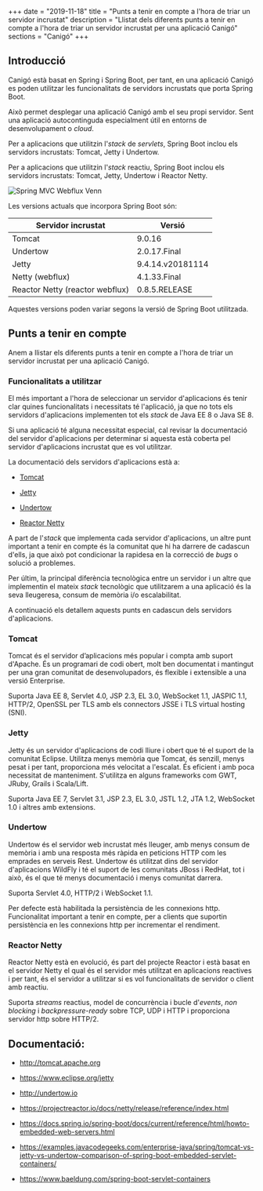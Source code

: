 +++
date        = "2019-11-18"
title       = "Punts a tenir en compte a l'hora de triar un servidor incrustat"
description = "Llistat dels diferents punts a tenir en compte a l'hora de triar un servidor incrustat per una aplicació Canigó"
sections    = "Canigó"
+++


## Introducció

Canigó està basat en Spring i Spring Boot, per tant, en una aplicació Canigó es poden utilitzar les funcionalitats de servidors incrustats que porta Spring Boot.

Això permet desplegar una aplicació Canigó amb el seu propi servidor. Sent una aplicació autocontinguda especialment útil en entorns de desenvolupament o _cloud_.

Per a aplicacions que utilitzin l'_stack_ de _servlets_, Spring Boot inclou els servidors incrustats: Tomcat, Jetty i Undertow.

Per a aplicacions que utilitzin l'_stack_ reactiu, Spring Boot inclou els servidors incrustats: Tomcat, Jetty, Undertow i Reactor Netty.

![Spring MVC Webflux Venn](https://docs.spring.io/spring-framework/docs/5.1.5.RELEASE/spring-framework-reference/images/spring-mvc-and-webflux-venn.png)

Les versions actuals que incorpora Spring Boot són:

|     	Servidor incrustat					|      				Versió					     	|
|--------------------------------- 	|--------------------------------- 	|
|  Tomcat					          	  	 	|         9.0.16	             			|
|  Undertow				          	  	 	|         2.0.17.Final         			|
|  Jetty			  		        	  	 	|         9.4.14.v20181114    			|
|  Netty (webflux)									|         4.1.33.Final        			|
|  Reactor Netty (reactor webflux)  |         0.8.5.RELEASE       			|

Aquestes versions poden variar segons la versió de Spring Boot utilitzada.

## Punts a tenir en compte

Anem a llistar els diferents punts a tenir en compte a l'hora de triar un servidor incrustat per una aplicació Canigó.

### Funcionalitats a utilitzar

El més important a l'hora de seleccionar un servidor d'aplicacions és tenir clar quines funcionalitats i necessitats té l'aplicació, ja que no tots els servidors d'aplicacions implementen tot els _stack_ de Java EE 8 o Java SE 8.

Si una aplicació té alguna necessitat especial, cal revisar la documentació del servidor d'aplicacions per determinar si aquesta està coberta pel servidor d'aplicacions incrustat que es vol utilitzar.

La documentació dels servidors d'aplicacions està a:

- [Tomcat](http://tomcat.apache.org/tomcat-9.0-doc/)

- [Jetty](https://www.eclipse.org/jetty/documentation/)

- [Undertow](http://undertow.io/documentation.html)

- [Reactor Netty](https://projectreactor.io/docs/netty/release/reference/index.html)

A part de l'_stack_ que implementa cada servidor d'aplicacions, un altre punt important a tenir en compte és la comunitat que hi ha darrere de cadascun d'ells, ja que això pot condicionar la rapidesa en la correcció de _bugs_ o solució a problemes.

Per últim, la principal diferència tecnològica entre un servidor i un altre que implementin el mateix _stack_ tecnològic que utilitzarem a una aplicació és la seva lleugeresa, consum de memòria i/o escalabilitat.

A continuació els detallem aquests punts en cadascun dels servidors d'aplicacions.

### Tomcat

Tomcat és el servidor d’aplicacions més popular i compta amb suport d'Apache. És un programari de codi obert, molt ben documentat i mantingut per una gran comunitat de desenvolupadors, és flexible i extensible a una versió Enterprise.

Suporta Java EE 8, Servlet 4.0, JSP 2.3, EL 3.0, WebSocket 1.1, JASPIC 1.1, HTTP/2, OpenSSL per TLS amb els connectors JSSE i TLS virtual hosting (SNI).

### Jetty

Jetty és un servidor d'aplicacions de codi lliure i obert que té el suport de la comunitat Eclipse. Utilitza menys memòria que Tomcat, és senzill, menys pesat i per tant, proporciona més velocitat a l'escalat. És eficient i amb poca necessitat de manteniment. S'utilitza en alguns frameworks com GWT, JRuby, Grails i Scala/Lift.

Suporta Java EE 7, Servlet 3.1, JSP 2.3, EL 3.0, JSTL 1.2, JTA 1.2, WebSocket 1.0 i altres amb extensions.

### Undertow

Undertow és el servidor web incrustat més lleuger, amb menys consum de memòria i amb una resposta més ràpida en peticions HTTP com les emprades en serveis Rest. Undertow és utilitzat dins del servidor d'aplicacions WildFly i té el suport de les comunitats JBoss i RedHat, tot i això, és el que té menys documentació i menys comunitat darrera.

Suporta Servlet 4.0, HTTP/2 i WebSocket 1.1. 

Per defecte està habilitada la persistència de les connexions http. Funcionalitat important a tenir en compte, per a clients que suportin persistència en les connexions http per incrementar el rendiment.

### Reactor Netty

Reactor Netty està en evolució, és part del projecte Reactor i està basat en el servidor Netty el qual és el servidor més utilitzat en aplicacions reactives i per tant, és el servidor a utilitzar si es vol funcionalitats de servidor o client amb reactiu.

Suporta _streams_ reactius, model de concurrència i bucle d'_events_, _non blocking_ i _backpressure-ready_ sobre TCP, UDP i HTTP i proporciona servidor http sobre HTTP/2.

## Documentació:

- http://tomcat.apache.org

- https://www.eclipse.org/jetty

- http://undertow.io

- https://projectreactor.io/docs/netty/release/reference/index.html

- https://docs.spring.io/spring-boot/docs/current/reference/html/howto-embedded-web-servers.html

- https://examples.javacodegeeks.com/enterprise-java/spring/tomcat-vs-jetty-vs-undertow-comparison-of-spring-boot-embedded-servlet-containers/

- https://www.baeldung.com/spring-boot-servlet-containers


